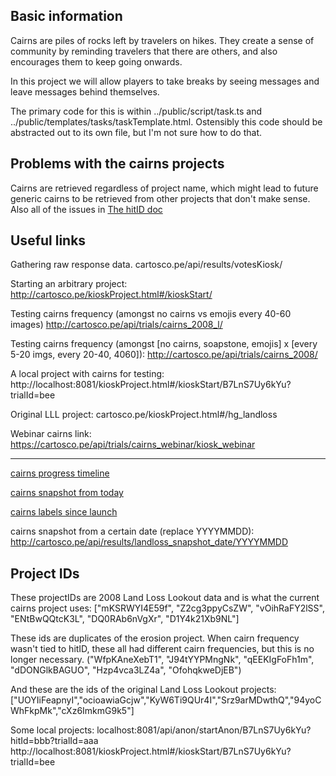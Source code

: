 Basic information
-----------------

Cairns are piles of rocks left by travelers on hikes. They create a sense of community by reminding travelers that there are others, and also encourages them to keep going onwards. 

In this project we will allow players to take breaks by seeing messages and leave messages behind themselves. 

The primary code for this is within ../public/script/task.ts and ../public/templates/tasks/taskTemplate.html. Ostensibly this code should be abstracted out to its own file, but I'm not sure how to do that.

Problems with the cairns projects
---------------------------------

Cairns are retrieved regardless of project name, which might lead to future generic cairns to be retrieved from other projects that don't make sense. Also all of the issues in [The hitID doc](./hitids.md)

Useful links
------------

Gathering raw response data.
cartosco.pe/api/results/votesKiosk/<hitID>

Starting an arbitrary project:
http://cartosco.pe/kioskProject.html#/kioskStart/<projectID>

Testing cairns frequency (amongst no cairns vs emojis every 40-60 images)
http://cartosco.pe/api/trials/cairns_2008_l/<hitId>

Testing cairns frequency (amongst [no cairns, soapstone, emojis] x [every 5-20 imgs, every 20-40, 4060]):
http://cartosco.pe/api/trials/cairns_2008/<hitId>

A local project with cairns for testing:
http://localhost:8081/kioskProject.html#/kioskStart/B7LnS7Uy6kYu?trialId=bee

Original LLL project:
cartosco.pe/kioskProject.html#/hg_landloss

Webinar cairns link:
https://cartosco.pe/api/trials/cairns_webinar/kiosk_webinar

----

[cairns progress timeline](http://cartosco.pe/api/results/landloss_progress_timeline)

[cairns snapshot from today](http://cartosco.pe/api/results/landloss_snapshot_today)

[cairns labels since launch](http://cartosco.pe/api/results/landloss_snapshot_launch)

cairns snapshot from a certain date (replace YYYYMMDD): http://cartosco.pe/api/results/landloss_snapshot_date/YYYYMMDD

Project IDs
-----------

These projectIDs are 2008 Land Loss Lookout data and is what the current cairns project uses:
["mKSRWYI4E59f", "Z2cg3ppyCsZW", "vOihRaFY2lSS", "ENtBwQQtcK3L", "DQ0RAb6nVgXr", "D1Y4k21Xb9NL"]

These ids are duplicates of the erosion project. When cairn frequency wasn't tied to hitID, these all had different cairn frequencies, but this is no longer necessary.
("WfpKAneXebT1", "J94tYYPMngNk", "qEEKIgFoFh1m", "dDONGlkBAGUO", "Hzp4vca3LZ4a", "OfohqkweDjEB")

And these are the ids of the original Land Loss Lookout projects:
["UOYIiFeapnyI","ocioawiaGcjw","KyW6Ti9QUr4I","Srz9arMDwthQ","94yoCWhFkpMk","cXz6ImkmG9k5"]

Some local projects: 
localhost:8081/api/anon/startAnon/B7LnS7Uy6kYu?hitId=bbb?trialId=aaa
http://localhost:8081/kioskProject.html#/kioskStart/B7LnS7Uy6kYu?trialId=bee
